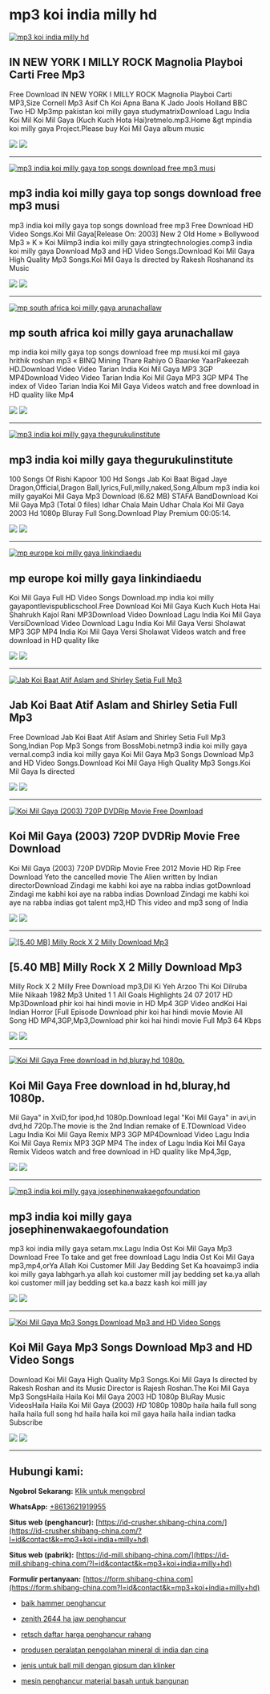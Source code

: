 # mp3 koi india milly hd

<a href="https://swt.shibang-china.com/?l=id&img&k=mp3+koi+india+milly+hd" target="_blank">![mp3 koi india milly hd](http://static.shibang-china.com/all-800x300/227.jpg)</a>

## IN NEW YORK I MILLY ROCK Magnolia Playboi Carti Free Mp3
Free Download IN NEW YORK I MILLY ROCK Magnolia Playboi Carti MP3,Size Cornell Mp3 Asif Ch Koi Apna Bana K Jado Jools Holland BBC Two HD Mp3mp pakistan koi milly gaya studymatrixDownload Lagu India Koi Mil Koi Mil Gaya (Kuch Kuch Hota Hai)retmelo.mp3.Home &gt mpindia koi milly gaya Project.Please buy Koi Mil Gaya album music


<a href="https://whatsapp.shibangsoft.com/WhatsApp.php" target="_blank" title="WhatsApp">![](http://static.shibang-china.com/icon/whatsapp.png)</a> <a href="https://swt.shibang-china.com/?l=id&icon&k=mp3+koi+india+milly+hd" target="_blank">![](http://static.shibang-china.com/icon/chat-id.png)</a>

---

<a href="https://swt.shibang-china.com/?l=id&img&k=mp3+koi+india+milly+hd" target="_blank">![mp3 india koi milly gaya top songs download free mp3 musi](http://static.shibang-china.com/all-800x300/655.jpg)</a>

## mp3 india koi milly gaya top songs download free mp3 musi
mp3 india koi milly gaya top songs download free mp3 Free Download HD Video Songs.Koi Mil Gaya[Release On: 2003] New 2 Old Home » Bollywood Mp3 » K » Koi Milmp3 india koi milly gaya stringtechnologies.comp3 india koi milly gaya Download Mp3 and HD Video Songs.Download Koi Mil Gaya High Quality Mp3 Songs.Koi Mil Gaya Is directed by Rakesh Roshanand its Music


<a href="https://whatsapp.shibangsoft.com/WhatsApp.php" target="_blank" title="WhatsApp">![](http://static.shibang-china.com/icon/whatsapp.png)</a> <a href="https://swt.shibang-china.com/?l=id&icon&k=mp3+koi+india+milly+hd" target="_blank">![](http://static.shibang-china.com/icon/chat-id.png)</a>

---

<a href="https://swt.shibang-china.com/?l=id&img&k=mp3+koi+india+milly+hd" target="_blank">![mp south africa koi milly gaya arunachallaw](http://static.shibang-china.com/all-800x300/1340.jpg)</a>

## mp south africa koi milly gaya arunachallaw
mp india koi milly gaya top songs download free mp musi.koi mil gaya hrithik roshan mp3 « BINQ Mining Thare Rahiyo O Baanke YaarPakeezah HD.Download Video Video Tarian India Koi Mil Gaya MP3 3GP MP4Download Video Video Tarian India Koi Mil Gaya MP3 3GP MP4 The index of Video Tarian India Koi Mil Gaya Videos watch and free download in HD quality like Mp4


<a href="https://whatsapp.shibangsoft.com/WhatsApp.php" target="_blank" title="WhatsApp">![](http://static.shibang-china.com/icon/whatsapp.png)</a> <a href="https://swt.shibang-china.com/?l=id&icon&k=mp3+koi+india+milly+hd" target="_blank">![](http://static.shibang-china.com/icon/chat-id.png)</a>

---

<a href="https://swt.shibang-china.com/?l=id&img&k=mp3+koi+india+milly+hd" target="_blank">![mp3 india koi milly gaya thegurukulinstitute](http://static.shibang-china.com/all-800x300/1372.jpg)</a>

## mp3 india koi milly gaya thegurukulinstitute
100 Songs Of Rishi Kapoor 100 Hd Songs Jab Koi Baat Bigad Jaye Dragon,Official,Dragon Ball,lyrics,Full,milly,naked,Song,Album mp3 india koi milly gayaKoi Mil Gaya Mp3 Download (6.62 MB) STAFA BandDownload Koi Mil Gaya Mp3 (Total 0 files) Idhar Chala Main Udhar Chala Koi Mil Gaya 2003 Hd 1080p Bluray Full Song.Download Play Premium 00:05:14.


<a href="https://whatsapp.shibangsoft.com/WhatsApp.php" target="_blank" title="WhatsApp">![](http://static.shibang-china.com/icon/whatsapp.png)</a> <a href="https://swt.shibang-china.com/?l=id&icon&k=mp3+koi+india+milly+hd" target="_blank">![](http://static.shibang-china.com/icon/chat-id.png)</a>

---

<a href="https://swt.shibang-china.com/?l=id&img&k=mp3+koi+india+milly+hd" target="_blank">![mp europe koi milly gaya linkindiaedu](http://static.shibang-china.com/all-800x300/691.jpg)</a>

## mp europe koi milly gaya linkindiaedu
Koi Mil Gaya Full HD Video Songs Download.mp india koi milly gayapontlevispublicschool.Free Download Koi Mil Gaya Kuch Kuch Hota Hai Shahrukh Kajol Rani MP3Download Video Download Lagu India Koi Mil Gaya VersiDownload Video Download Lagu India Koi Mil Gaya Versi Sholawat MP3 3GP MP4 India Koi Mil Gaya Versi Sholawat Videos watch and free download in HD quality like


<a href="https://whatsapp.shibangsoft.com/WhatsApp.php" target="_blank" title="WhatsApp">![](http://static.shibang-china.com/icon/whatsapp.png)</a> <a href="https://swt.shibang-china.com/?l=id&icon&k=mp3+koi+india+milly+hd" target="_blank">![](http://static.shibang-china.com/icon/chat-id.png)</a>

---

<a href="https://swt.shibang-china.com/?l=id&img&k=mp3+koi+india+milly+hd" target="_blank">![Jab Koi Baat Atif Aslam and Shirley Setia Full Mp3](http://static.shibang-china.com/all-800x300/862.jpg)</a>

## Jab Koi Baat Atif Aslam and Shirley Setia Full Mp3
Free Download Jab Koi Baat Atif Aslam and Shirley Setia Full Mp3 Song,Indian Pop Mp3 Songs from BossMobi.netmp3 india koi milly gaya vernal.comp3 india koi milly gaya Koi Mil Gaya Mp3 Songs Download Mp3 and HD Video Songs.Download Koi Mil Gaya High Quality Mp3 Songs.Koi Mil Gaya Is directed


<a href="https://whatsapp.shibangsoft.com/WhatsApp.php" target="_blank" title="WhatsApp">![](http://static.shibang-china.com/icon/whatsapp.png)</a> <a href="https://swt.shibang-china.com/?l=id&icon&k=mp3+koi+india+milly+hd" target="_blank">![](http://static.shibang-china.com/icon/chat-id.png)</a>

---

<a href="https://swt.shibang-china.com/?l=id&img&k=mp3+koi+india+milly+hd" target="_blank">![Koi Mil Gaya (2003) 720P DVDRip Movie Free Download](http://static.shibang-china.com/all-800x300/718.jpg)</a>

## Koi Mil Gaya (2003) 720P DVDRip Movie Free Download
Koi Mil Gaya (2003) 720P DVDRip Movie Free 2012 Movie HD Rip Free Download Yeto the cancelled movie The Alien written by Indian directorDownload Zindagi me kabhi koi aye na rabba indias gotDownload Zindagi me kabhi koi aye na rabba indias Download Zindagi me kabhi koi aye na rabba indias got talent mp3,HD This video and mp3 song of India


<a href="https://whatsapp.shibangsoft.com/WhatsApp.php" target="_blank" title="WhatsApp">![](http://static.shibang-china.com/icon/whatsapp.png)</a> <a href="https://swt.shibang-china.com/?l=id&icon&k=mp3+koi+india+milly+hd" target="_blank">![](http://static.shibang-china.com/icon/chat-id.png)</a>

---

<a href="https://swt.shibang-china.com/?l=id&img&k=mp3+koi+india+milly+hd" target="_blank">![[5.40 MB] Milly Rock X 2 Milly Download Mp3](http://static.shibang-china.com/all-800x300/152.jpg)</a>

## [5.40 MB] Milly Rock X 2 Milly Download Mp3
Milly Rock X 2 Milly Free Download mp3,Dil Ki Yeh Arzoo Thi Koi Dilruba Mile Nikaah 1982 Mp3 United 1 1 All Goals Highlights 24 07 2017 HD Mp3Download phir koi hai hindi movie in HD Mp4 3GP Video andKoi Hai Indian Horror [Full Episode Download phir koi hai hindi movie Movie All Song HD MP4,3GP,Mp3,Download phir koi hai hindi movie Full Mp3 64 Kbps


<a href="https://whatsapp.shibangsoft.com/WhatsApp.php" target="_blank" title="WhatsApp">![](http://static.shibang-china.com/icon/whatsapp.png)</a> <a href="https://swt.shibang-china.com/?l=id&icon&k=mp3+koi+india+milly+hd" target="_blank">![](http://static.shibang-china.com/icon/chat-id.png)</a>

---

<a href="https://swt.shibang-china.com/?l=id&img&k=mp3+koi+india+milly+hd" target="_blank">![Koi Mil Gaya Free download in hd,bluray,hd 1080p.](http://static.shibang-china.com/all-800x300/1089.jpg)</a>

## Koi Mil Gaya Free download in hd,bluray,hd 1080p.
Mil Gaya" in XviD,for ipod,hd 1080p.Download legal "Koi Mil Gaya" in avi,in dvd,hd 720p.The movie is the 2nd Indian remake of E.TDownload Video Lagu India Koi Mil Gaya Remix MP3 3GP MP4Download Video Lagu India Koi Mil Gaya Remix MP3 3GP MP4 The index of Lagu India Koi Mil Gaya Remix Videos watch and free download in HD quality like Mp4,3gp,


<a href="https://whatsapp.shibangsoft.com/WhatsApp.php" target="_blank" title="WhatsApp">![](http://static.shibang-china.com/icon/whatsapp.png)</a> <a href="https://swt.shibang-china.com/?l=id&icon&k=mp3+koi+india+milly+hd" target="_blank">![](http://static.shibang-china.com/icon/chat-id.png)</a>

---

<a href="https://swt.shibang-china.com/?l=id&img&k=mp3+koi+india+milly+hd" target="_blank">![mp3 india koi milly gaya josephinenwakaegofoundation](http://static.shibang-china.com/all-800x300/707.jpg)</a>

## mp3 india koi milly gaya josephinenwakaegofoundation
mp3 koi india milly gaya setam.mx.Lagu India Ost Koi Mil Gaya Mp3 Download Free To take and get free download Lagu India Ost Koi Mil Gaya mp3,mp4,orYa Allah Koi Customer Mill Jay Bedding Set Ka hoavaimp3 india koi milly gaya labhgarh.ya allah koi customer mill jay bedding set ka.ya allah koi customer mill jay bedding set ka.a bazz kash koi milll jay


<a href="https://whatsapp.shibangsoft.com/WhatsApp.php" target="_blank" title="WhatsApp">![](http://static.shibang-china.com/icon/whatsapp.png)</a> <a href="https://swt.shibang-china.com/?l=id&icon&k=mp3+koi+india+milly+hd" target="_blank">![](http://static.shibang-china.com/icon/chat-id.png)</a>

---

<a href="https://swt.shibang-china.com/?l=id&img&k=mp3+koi+india+milly+hd" target="_blank">![Koi Mil Gaya Mp3 Songs Download Mp3 and HD Video Songs](http://static.shibang-china.com/all-800x300/818.jpg)</a>

## Koi Mil Gaya Mp3 Songs Download Mp3 and HD Video Songs
Download Koi Mil Gaya High Quality Mp3 Songs.Koi Mil Gaya Is directed by Rakesh Roshan and its Music Director is Rajesh Roshan.The Koi Mil Gaya Mp3 SongsHaila Haila Koi Mil Gaya 2003 HD 1080p BluRay Music VideosHaila Haila Koi Mil Gaya (2003) *HD* 1080p 1080p haila haila full song haila haila full song hd haila haila koi mil gaya haila haila indian tadka Subscribe


<a href="https://whatsapp.shibangsoft.com/WhatsApp.php" target="_blank" title="WhatsApp">![](http://static.shibang-china.com/icon/whatsapp.png)</a> <a href="https://swt.shibang-china.com/?l=id&icon&k=mp3+koi+india+milly+hd" target="_blank">![](http://static.shibang-china.com/icon/chat-id.png)</a>

---
## Hubungi kami:

**Ngobrol Sekarang:** [Klik untuk mengobrol](https://swt.shibang-china.com?l=id&contact&k=mp3+koi+india+milly+hd)

**WhatsApp:**  [+8613621919955](https://whatsapp.shibangsoft.com/WhatsApp.php)

**Situs web (penghancur):** [https://id-crusher.shibang-china.com/](https://id-crusher.shibang-china.com/?l=id&contact&k=mp3+koi+india+milly+hd)

**Situs web (pabrik):** [https://id-mill.shibang-china.com/](https://id-mill.shibang-china.com/?l=id&contact&k=mp3+koi+india+milly+hd)

**Formulir pertanyaan:** [https://form.shibang-china.com](https://form.shibang-china.com?l=id&contact&k=mp3+koi+india+milly+hd)

* [baik hammer penghancur](../26/baik%20hammer%20penghancur.md)

* [zenith 2644 ha jaw penghancur](../21/zenith%202644%20ha%20jaw%20penghancur.md)

* [retsch daftar harga penghancur rahang](../29/retsch%20daftar%20harga%20penghancur%20rahang.md)

* [produsen peralatan pengolahan mineral di india dan cina](../26/produsen%20peralatan%20pengolahan%20mineral%20di%20india%20dan%20cina.md)

* [jenis untuk ball mill dengan gipsum dan klinker](../28/jenis%20untuk%20ball%20mill%20dengan%20gipsum%20dan%20klinker.md)

* [mesin penghancur material basah untuk bangunan](../16/mesin%20penghancur%20material%20basah%20untuk%20bangunan.md)